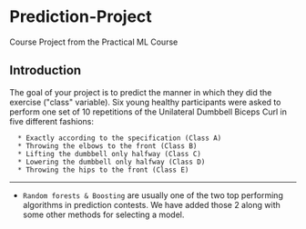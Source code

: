 # Prediction-Project
Course Project from the Practical ML Course


## Introduction

The goal of your project is to predict the manner in which they did the exercise ("class" variable). Six young healthy participants were asked to perform one set of 10 repetitions of the Unilateral Dumbbell Biceps Curl in five different fashions:  

      * Exactly according to the specification (Class A)
      * Throwing the elbows to the front (Class B)
      * Lifting the dumbbell only halfway (Class C)
      * Lowering the dumbbell only halfway (Class D)
      * Throwing the hips to the front (Class E)

----


* `Random forests & Boosting` are usually one of the two top performing algorithms in prediction contests. We have added those 2 along with some other methods for selecting a model.  

